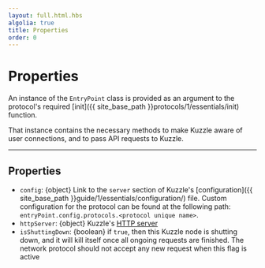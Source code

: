 ```yaml
---
layout: full.html.hbs
algolia: true
title: Properties
order: 0
---
```


# Properties

An instance of the `EntryPoint` class is provided as an argument to the protocol's required [init]({{ site_base_path }}protocols/1/essentials/init) function.

That instance contains the necessary methods to make Kuzzle aware of user connections, and to pass API requests to Kuzzle.

---

## Properties

* `config`: {object} Link to the `server` section of Kuzzle's [configuration]({{ site_base_path }}guide/1/essentials/configuration/) file. Custom configuration for the protocol can be found at the following path: `entryPoint.config.protocols.<protocol unique name>`.
* `httpServer`: {object} Kuzzle's [HTTP server](https://nodejs.org/dist/latest-v8.x/docs/api/http.html#http_class_http_server)
* `isShuttingDown`: {boolean} if `true`, then this Kuzzle node is shutting down, and it will kill itself once all ongoing requests are finished. The network protocol should not accept any new request when  this flag is active
